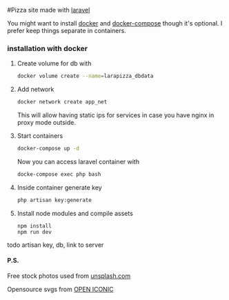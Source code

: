 #Pizza site made with [laravel](https://laravel.com/)

You might want to install [docker](https://docs.docker.com/get-docker/) and [docker-compose](https://docs.docker.com/compose/install/) though it's optional.
I prefer keep things separate in containers.


### installation with docker

1. Create volume for db with
    ```bash
    docker volume create --name=larapizza_dbdata
    ```

2. Add network
    ```bash
    docker network create app_net
    ``` 
    This will allow having static ips for services in case you have nginx in proxy mode outside.
    
3. Start containers
    ```bash
   docker-compose up -d 
   ```
   Now you can access laravel container with
   ```bash
   docke-compose exec php bash
   ``` 

4. Inside container generate key
   ```bash
   php artisan key:generate 
   ```   
   
5. Install node modules and compile assets
   ```
   npm install
   npm run dev
   ```


todo artisan key, db, link to server


#### P.S.

Free stock photos used from [unsplash.com](https://unsplash.com)

Opensource svgs from [OPEN ICONIC](https://useiconic.com/open/)
